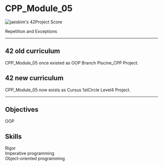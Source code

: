 # CPP_Module_05


![jaeskim's 42Project Score](https://badge42.herokuapp.com/api/project/mmizuno/CPP_Module_05)  

Repetition and Exceptions  


---


## 42 old curriculum

CPP_Module_05 once existed as OOP Branch Piscine_CPP Project.  

## 42 new curriculum

CPP_Module_05 now exists as Cursus 1stCircle Level4 Project.  


---


## Objectives

OOP  


## Skills

Rigor  
Imperative programming  
Object-oriented programming  

